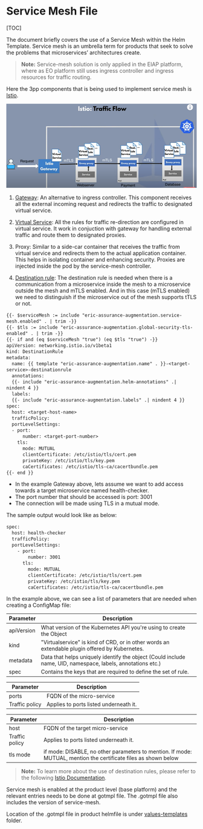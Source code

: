# Service Mesh File

[TOC]


The document briefly covers the use of a Service Mesh within the Helm Template.
Service mesh is an umbrella term for products that seek to solve the problems that microservices’ architectures create.

> **Note:** Service-mesh solution is only applied in the EIAP platform, where as EO platform still uses ingress controller and ingress resources for traffic routing.

Here the 3pp components that is being used to implement service mesh is [Istio](https://istio.io/latest/about/service-mesh/).


![](images/Istio-gateway-traffice.png)

1) [Gateway](../charts/__helmChartDockerImageName__/templates/ingresses/eric-samplehost-gateway.yaml): An alternative to ingress controller. This component receives all the external incoming request and redirects the traffic to designated virtual service.


2) [Virtual Service](../charts/__helmChartDockerImageName__/templates/ingresses/eric-samplehost-virtualservice.yaml): All the rules for traffic re-direction are configured in virtual service. It work in conjuction with gateway for handling external traffic and route them to designated proxies.


3) Proxy: Similar to a side-car container that receives the traffic from virtual service and redirects them to the actual application container. This helps in isolating container and enhancing security. Proxies are injected inside the pod by the service-mesh controller.


4) [Destination rule](../charts/__helmChartDockerImageName__/templates/mesh-resources/eric-sm-gas-destinationrule.yaml): The destination rule is needed when there is a communication from a microservice inside the mesh to a microservice outside the mesh and mTLS enabled. And in this case (mTLS enabled) we need to distinguish if the microservice out of the mesh supports tTLS or not.



```
{{- $serviceMesh := include "eric-assurance-augmentation.service-mesh.enabled" . | trim -}}
{{- $tls := include "eric-assurance-augmentation.global-security-tls-enabled" . | trim -}}
{{- if and (eq $serviceMesh "true") (eq $tls "true") -}}
apiVersion: networking.istio.io/v1beta1
kind: DestinationRule
metadata:
  name: {{ template "eric-assurance-augmentation.name" . }}-<target-service>-destinationrule
  annotations:
  {{- include "eric-assurance-augmentation.helm-annotations" .| nindent 4 }}
  labels:
  {{- include "eric-assurance-augmentation.labels" .| nindent 4 }}
spec:
  host: <target-host-name>
  trafficPolicy:
  portLevelSettings:
  - port:
      number: <target-port-number>
    tls:
      mode: MUTUAL
      clientCertificate: /etc/istio/tls/cert.pem
      privateKey: /etc/istio/tls/key.pem
      caCertificates: /etc/istio/tls-ca/cacertbundle.pem
{{- end }}
```


- In the example Gateway above, lets assume we want to add access towards a target microservice named health-checker.
- The port number that should be accessed is port: 3001
- The connection will be made using TLS in a mutual mode.


The sample output would look like as below:

```
spec:
  host: health-checker
  trafficPolicy:
  portLevelSettings:
    - port:
        number: 3001
      tls:
        mode: MUTUAL
        clientCertificate: /etc/istio/tls/cert.pem
        privateKey: /etc/istio/tls/key.pem
        caCertificates: /etc/istio/tls-ca/cacertbundle.pem
```


In the example above, we can see a list of parameters that are needed when creating a ConfigMap file:

| Parameter   | Description                                                                                                 |
|-------------|-------------------------------------------------------------------------------------------------------------|
| apiVersion  | What version of the Kubernetes API you're using to create the Object                                        |
| kind        | "Virtualservice" is kind of CRD, or in other words an extendable plugin offered by Kubernetes.              |
| metadata    | Data that helps uniquely identify the object (Could include name, UID, namespace, labels, annotations etc.) |
| spec        | Contains the keys that are required to define the set of rule.                                              |


| Parameter      | Description                            |
|----------------|----------------------------------------|
| ports          | FQDN of the micro-service              |
| Traffic policy | Applies to ports listed underneath it. |



| Parameter      | Description                                                                                                     |
|----------------|-----------------------------------------------------------------------------------------------------------------|
| host           | FQDN of the target micro-service                                                                                |
| Traffic policy | Applies to ports listed underneath it.                                                                          |
| tls mode       | if mode: DISABLE, no other parameters to mention. If mode: MUTUAL, mention the certificate files as shown below |


> **Note:** To learn more about the use of destination rules, please refer to the following [Istio Documentation](https://istio.io/latest/docs/reference/config/networking/destination-rule/).



Service mesh is enabled at the product level (base platform) and the relevant entries needs to be done at gotmpl file.
The .gotmpl file also includes the version of service-mesh.

Location of the .gotmpl file in product helmfile is under [values-templates](https://gerrit.ericsson.se/plugins/gitiles/OSS/com.ericsson.oss.eiae/eiae-helmfile/+/refs/heads/master/helmfile/values-templates/) folder.
